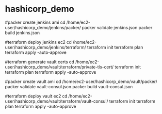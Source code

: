 # hashicorp_demo

#packer create jenkins ami
cd /home/ec2-user/hashicorp_demo/jenkins/packer/
packer validate jenkins.json
packer build jenkins.json

#terraform deploy jenkins ec2
cd /home/ec2-user/hashicorp_demo/jenkins/terraform/
terraform init
terraform plan
terraform apply -auto-approve

#terraform generate vault certs
cd /home/ec2-user/hashicorp_demo/vault/terraform/private-tls-cert/
terraform init
terraform plan
terraform apply -auto-approve

#packer create vault ami
cd /home/ec2-user/hashicorp_demo/vault/packer/
packer validate vault-consul.json
packer build vault-consul.json

#terraform deploy vault ec2
cd /home/ec2-user/hashicorp_demo/vault/terraform/vault-consul/
terraform init
terraform plan
terraform apply -auto-approve
